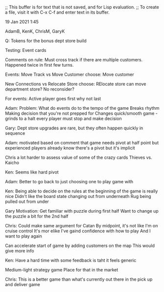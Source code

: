 ;; This buffer is for text that is not saved, and for Lisp evaluation.
;; To create a file, visit it with C-x C-f and enter text in its buffer.

19 Jan 2021
1:45

AdamB, KenK, ChrisM, GaryK


Q:
Tokens for the bonus dept store build

Testing:
Event cards


Comments on rule:
Must cross track if there are multiple customers.
Happened twice in first few turns.


Events:
Move Track vs Move Customer
choose: Move customer

New Connections vs Relocate Store
choose: RElocate store
can move department store? No
   reconsider?


For events:
Active player goes first
why not last

Adam:
Problem:
What do events do to the tempo of the game
Breaks rhythm
Making decision that you're not prepped for
Changes quick/smooth game - grinds to a halt
every player must stop and make decision

Gary:
Dept store upgrades are rare,
but they often happen quickly in sequence

Adam:
motivated based on comment that game needs pivot at half point
but experienced players already know there's a pivot
but it's implicit

Chris
a lot harder to assess value of some of the crazy cards
Thieves vs. Kaicho

Ken:
Seems like hard pivot

Adam:
Better to go back to just choosing one to play game with

Ken:
Being able to decide on the rules at the beginning of the game
is really nice
Didn't like the board state changing out from underneath
Rug being pulled out from under

Gary
Motivation:
Get familiar with puzzle during first half
Want to change up the puzzle a bit for the 2nd half

Chris:
Could make same argument for Catan
By midpoint, it's not like I'm on cruise control
It's mor elike I've gaind confidence with how to play
And I want to play again

Can accelerate start of game by adding customers on the map
This would give more info

Ken:
Have a hard time with some feedback is taht it feels generic

Medium-light strategy game
Place for that in the market

Chris:
This is a better game than what's currently out there in the
pick up and deliver game
